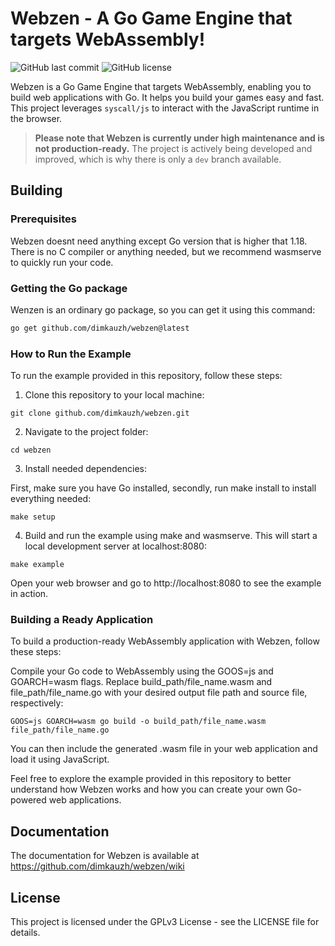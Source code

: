 # Webzen - A Go Game Engine that targets WebAssembly!

![GitHub last commit](https://img.shields.io/github/last-commit/dimkauzh/webzen)
![GitHub license](https://img.shields.io/github/license/dimkauzh/webzen)

Webzen is a Go Game Engine that targets WebAssembly, enabling you to build web applications with Go. It helps you build your games easy and fast. This project leverages `syscall/js` to interact with the JavaScript runtime in the browser.

> **Please note that Webzen is currently under high maintenance and is not production-ready.** The project is actively being developed and improved, which is why there is only a `dev` branch available.

## Building

### Prerequisites
Webzen doesnt need anything except Go version that is higher that 1.18. There is no C compiler or anything needed, but we recommend wasmserve to quickly run your code.

### Getting the Go package
Wenzen is an ordinary go package, so you can get it using this command:
```bash
go get github.com/dimkauzh/webzen@latest
```

### How to Run the Example

To run the example provided in this repository, follow these steps:

1. Clone this repository to your local machine:

```shell
git clone github.com/dimkauzh/webzen.git
```
2. Navigate to the project folder:

```shell
cd webzen
```

3. Install needed dependencies:

First, make sure you have Go installed, secondly, run make install to install everything needed:

```shell
make setup
```

4. Build and run the example using make and wasmserve. This will start a local development server at localhost:8080:
```shell
make example
```
Open your web browser and go to http://localhost:8080 to see the example in action.

### Building a Ready Application
To build a production-ready WebAssembly application with Webzen, follow these steps:

Compile your Go code to WebAssembly using the GOOS=js and GOARCH=wasm flags. Replace build_path/file_name.wasm and file_path/file_name.go with your desired output file path and source file, respectively:

```shell
GOOS=js GOARCH=wasm go build -o build_path/file_name.wasm file_path/file_name.go
```
You can then include the generated .wasm file in your web application and load it using JavaScript.

Feel free to explore the example provided in this repository to better understand how Webzen works and how you can create your own Go-powered web applications.

## Documentation
The documentation for Webzen is available at https://github.com/dimkauzh/webzen/wiki


## License
This project is licensed under the GPLv3 License - see the LICENSE file for details.
